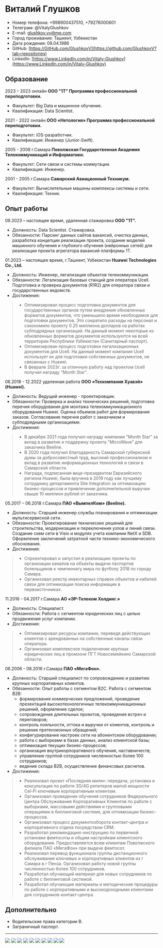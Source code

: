 # Виталий Глушков

- Номер телефона:    +998900437510, +79276000601
- Телеграм:          @VitalyGlushkov
- E-mail:            glushkov.vv@me.com
- Город проживания:  Ташкент, Узбекистан
- Дата рождения:     08.04.1986
- GitHub:            [https://GitHub.com/GlushkovV](https://github.com/GlushkovV?tab=repositories)
- LinkedIn:          [https://www.LinkedIn.com/in/Vitaly-Glushkov](https://www.LinkedIn.com/in/Vitaly-Glushkov)

## Образование

2023 – 2023 онлайн
**ООО "1Т" Программа профессиональной переподготовки.**
- Факультет: Big Data и машинное обучение.
- Квалификация: Data Scientist.


2021 - 2022 онлайн
**ООО «Нетология» Программа профессиональной переподготовки.**
- Факультет: iOS-разработчик.
- Квалификация: Инженер (Junior-Swift).

2005 - 2008 г.Самара
**Поволжская Государственная Академия Телекоммуникаций и Информатики.**
- Факультет: Сети связи и системы коммутации.
- Квалификация: Инженер.

2001 - 2005 г.Самара
**Самарский Авиационный Техникум.**
- Факультет: Вычислительные машины комплексы системы и сети.
- Квалификация: Техник.

## Опыт работы

09.2023 – настоящее время, удаленная стажировка
**ООО "1Т".**
- Должность: Data Scientist. Стажировка.
- Обязанности: Парсинг данных сайтов вакансий, очистка данных, разработка концепции реализации проекта, создание моделей машинного обучения и глубокого обучения (нейронных сетей) для реализации проекта агрегатора вакансий платформы 1T.

01.2023 – настоящее время, г.Ташкент, Узбекистан
**Huawei Technologies Co., Ltd.**
- Должность: Инженер, легализация объектов телекоммуникации.
- Обязанности: Легализация базовых станций для оператора Ucell. Подготовка и проверка документов (R1R2) для оператора связи и государственных ведомств.
- Достижения:
> - Оптимизировал процесс подготовки документов для государственных органов путем внедрения обновленных форматов документов, что уменьшило время необходимое для подготовки документов. Это сократило расходы на персонал и сэкономило проекту 0.25 миллиона долларов на работах субподрядных организаций. На данный момент некоторые из обновленных форматов документов используются на всей территории Республики Узбекистан (Санитарный паспорт).
> - Оптимизирован процесс подготовки легализационных документов для Ucell. На данный момент компания Ucell использует их для подготовки собственных документов, не связанных с Huawei.
> - В феврале 2023г. за отличную работу над проектом Ucell получил награду "Month Star".

06.2018 - 12.2022 удаленная работа
**ООО «Техкомпания Хуавэй» (Huawei).**
- Должность: Ведущий инженер - проектировщик.
- Обязанности: Проверка и анализ технических решений, подготовка перечня оборудования для монтажа телекоммуникационного оборудования Huawei. Оценка объемов работ для формирования заказов. Согласование перечня работ с заказчиком и субподрядными организациями.
- Достижения:
> - В декабре 2021 года получил награду компании "Month Star" за вклад в развитие и поддержку проекта "MicroWave" для заказчика Beeline.
> - В 2020 года получил благодарность Самарской губернской думы за добросовестный труд, высокий профессионализм и вклад в развитие информационных технологий и связи в Самарской области.
> - Награда, подписанная вице-президентом Евразийского региона Huawei, была вручена в 2019 году как лучшему сотруднику департамента Site Integration за оптимизацию бизнес-процессов и привлечение дополнительной выручки свыше 10 миллион рублей от заказчика.

05.2017 – 06.2018 г.Самара
**ПАО «ВымпелКом» (Beeline).**
- Должность: Старший инженер службы планирования и оптимизации мультисервисной сети.
- Обязанности: Проектирование технических решений для строительства, модернизации и переключения узлов и линий связи. Создание схем сети в Visio и модулях учета компании NetX и SDB. Оформление заключений затратной части технико-экономического обоснования.
- Достижения:
> - Спроектировал и запустил в реализацию проекты по организации каналов на объекты выдачи паспортов болельщиков к чемпионату мира по футболу 2018 по городу Самара.
> - Организовал реестр инвентарных справок объектов и кабелей связи для оптимизации поиска информации в первоисточниках.

11.2016 - 04.2017 г.Самара
**АО «ЭР-Телеком Холдинг.»**
- Должность: Специалист.
- Обязанности: Работа с сегментом юридических лиц с целью продвижения услуг компании.
- Достижения:
> - Оптимизировал ресурсы компании, переведя действующих клиентов с арендованных на собственные каналы связи оператора.
> - Организовал комплексное подключение крупных юридических лиц в промзоне ПГТ Новосемейкино Самарской области.

06.2006 - 08.2016 г.Самара
**ПАО «МегаФон».**
- Должность: Старший специалист по сопровождению и развитию крупных корпоративных клиентов.
- Обязанности: Опыт работы с сегментом B2C. Работа с сегментом B2B:
  - формирование коммерческих предложений, проведение презентаций высокотехнологичных телекоммуникационных решений, оформление сделок;
  - сопровождение длительных проектов, проведение встреч и переговоров;
  - контроль лояльности, оттока и выручки от клиентов, контроль и решение претензионных обращений;
  - конфигурирование настроек сети на абонентском оборудовании;
  - работа с выборками в базах данных, анализ клиентской базы;
  - оптимизация текущих бизнес-процессов;
  - организация внутрикорпоративного обучения, наставничеств;
  - управление группой сотрудников численностью более 100 сотрудников; 
  - ведение склада B2B, осуществление финансовых расчетов.
- Достижения:
> - Реализовал проект «Последняя миля»: передача, установка и консультация по работе 3G/4G репитеров малой мощности Cel-Fi ключевым корпоративным клиентам.
> - Организовал проведение обучения сотрудников Федерального Центра Обслуживания Корпоративных Клиентов по работе с выборками, массовыми действиями и групповыми операциями в биллинговой системе, для оптимизации бизнес-процессов.
> - Организовал процесс документооборота контакт-центра и корпоративного отдела посредством CRM.
> - Разработал рекомендацию-инструкцию по первичной установке фемтосоты и общим настройкам клиентского оборудования. Предоставляется всем клиентам Поволжского филиала ПАО «МегаФон» при выдаче фемтосот.
> - Реализовал перевод функционала группы дистанционного обслуживания ключевых и корпоративных клиентов из г Самара в г Пенза. Организовал работу новой группы численностью более 100 сотрудников.
> - Разработал обучающий материал для новых сотрудников по работе с биллинговой системой.
> - Разработал обучающие материалы и методические процедуры по работе с
 корпоративными и высокодоходными клиентами для сотрудников контакт-центра.

## Дополнительно
- Водительские права категории B.
- Заграничный паспорт.


---

![](img/1T_2.jpg)
![](img/1T_1.jpg)
![](img/certificate.jpg)
![](img/diploma1.jpg)
![](img/diploma2.jpg)
![](img/MonthlyStar.jpg)
![](img/gramota.jpeg)
![](img/IMG_1726.jpg)
![](img/war_heroes.jpeg)
![](img/foto.jpeg)
